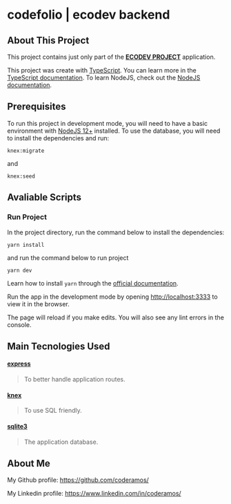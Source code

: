 # codefolio | ecodev backend

## About This Project

This project contains just only part of the **[ECODEV PROJECT](https://github.com/coderamos/codefolio-ecodev)** application.

This project was create with [TypeScript](https://www.typescriptlang.org/). You can learn more in the [TypeScript documentation](https://www.typescriptlang.org/docs/home.html). To learn NodeJS, check out the [NodeJS documentation](https://nodejs.org/en/docs/).

## Prerequisites

To run this project in development mode, you will need to have a basic environment with [NodeJS 12+](https://nodejs.org/en/download/) installed. To use the database, you will need to install the dependencies and run:

```
knex:migrate
```

and

```
knex:seed
```

## Avaliable Scripts

### Run Project

In the project directory, run the command below to install the dependencies:

```
yarn install
```

and run the command below to run project

```
yarn dev
```

Learn how to install `yarn` through the [official documentation](https://yarnpkg.com/pt-BR/docs/install).

Run the app in the development mode by opening [http://localhost:3333](http://localhost:3333) to view it in the browser.

The page will reload if you make edits. You will also see any lint errors in the console.

## Main Tecnologies Used

#### [express](https://styled-components.com/)

> To better handle application routes.

#### [knex](http://knexjs.org/)

> To use SQL friendly.

#### [sqlite3](https://www.sqlite.org/index.html)

> The application database.

## About Me

My Github profile: https://github.com/coderamos/

My Linkedin profile: https://www.linkedin.com/in/coderamos/
